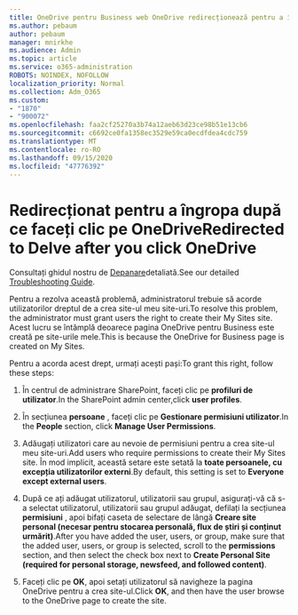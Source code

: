 ```yaml
---
title: OneDrive pentru Business web OneDrive redirecționează pentru a îngropa
ms.author: pebaum
author: pebaum
manager: mnirkhe
ms.audience: Admin
ms.topic: article
ms.service: o365-administration
ROBOTS: NOINDEX, NOFOLLOW
localization_priority: Normal
ms.collection: Adm_O365
ms.custom:
- "1870"
- "900072"
ms.openlocfilehash: faa2cf25270a3b74a12aeb63d23ce98b51e13cb6
ms.sourcegitcommit: c6692ce0fa1358ec3529e59ca0ecdfdea4cdc759
ms.translationtype: MT
ms.contentlocale: ro-RO
ms.lasthandoff: 09/15/2020
ms.locfileid: "47776392"
---
```

# <a name="redirected-to-delve-after-you-click-onedrive"></a><span data-ttu-id="b9e0d-102">Redirecționat pentru a îngropa după ce faceți clic pe OneDrive</span><span class="sxs-lookup"><span data-stu-id="b9e0d-102">Redirected to Delve after you click OneDrive</span></span>

<span data-ttu-id="b9e0d-103">Consultați ghidul nostru de [Depanare](https://docs.microsoft.com/sharepoint/support/sites/troubleshooting-guide-for-sites-stopped-at-provisioning)detaliată.</span><span class="sxs-lookup"><span data-stu-id="b9e0d-103">See our detailed [Troubleshooting Guide](https://docs.microsoft.com/sharepoint/support/sites/troubleshooting-guide-for-sites-stopped-at-provisioning).</span></span>

<span data-ttu-id="b9e0d-104">Pentru a rezolva această problemă, administratorul trebuie să acorde utilizatorilor dreptul de a crea site-ul meu site-uri.</span><span class="sxs-lookup"><span data-stu-id="b9e0d-104">To resolve this problem, the administrator must grant users the right to create their My Sites site.</span></span> <span data-ttu-id="b9e0d-105">Acest lucru se întâmplă deoarece pagina OneDrive pentru Business este creată pe site-urile mele.</span><span class="sxs-lookup"><span data-stu-id="b9e0d-105">This is because the OneDrive for Business page is created on My Sites.</span></span>

<span data-ttu-id="b9e0d-106">Pentru a acorda acest drept, urmați acești pași:</span><span class="sxs-lookup"><span data-stu-id="b9e0d-106">To grant this right, follow these steps:</span></span>

1. <span data-ttu-id="b9e0d-107">În centrul de administrare SharePoint, faceți clic pe **profiluri de utilizator**.</span><span class="sxs-lookup"><span data-stu-id="b9e0d-107">In the SharePoint admin center,click **user profiles**.</span></span>

2. <span data-ttu-id="b9e0d-108">În secțiunea **persoane** , faceți clic pe **Gestionare permisiuni utilizator**.</span><span class="sxs-lookup"><span data-stu-id="b9e0d-108">In the **People** section, click **Manage User Permissions**.</span></span>

3. <span data-ttu-id="b9e0d-109">Adăugați utilizatori care au nevoie de permisiuni pentru a crea site-ul meu site-uri.</span><span class="sxs-lookup"><span data-stu-id="b9e0d-109">Add users who require permissions to create their My Sites site.</span></span> <span data-ttu-id="b9e0d-110">În mod implicit, această setare este setată la **toate persoanele, cu excepția utilizatorilor externi**.</span><span class="sxs-lookup"><span data-stu-id="b9e0d-110">By default, this setting is set to **Everyone except external users**.</span></span>

4. <span data-ttu-id="b9e0d-111">După ce ați adăugat utilizatorul, utilizatorii sau grupul, asigurați-vă că s-a selectat utilizatorul, utilizatorii sau grupul adăugat, defilați la secțiunea **permisiuni** , apoi bifați caseta de selectare de lângă **Creare site personal (necesar pentru stocarea personală, flux de știri și conținut urmărit)**.</span><span class="sxs-lookup"><span data-stu-id="b9e0d-111">After you have added the user, users, or group, make sure that the added user, users, or group is selected, scroll to the **permissions** section, and then select the check box next to **Create Personal Site (required for personal storage, newsfeed, and followed content)**.</span></span>

5. <span data-ttu-id="b9e0d-112">Faceți clic pe **OK**, apoi setați utilizatorul să navigheze la pagina OneDrive pentru a crea site-ul.</span><span class="sxs-lookup"><span data-stu-id="b9e0d-112">Click **OK**, and then have the user browse to the OneDrive page to create the site.</span></span>
